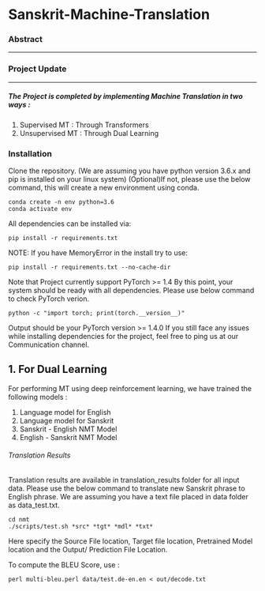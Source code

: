# Sanskrit-Machine-Translation

### Abstract
---


### Project Update
---
##### The Project is completed by implementing Machine Translation in two ways :
1. Supervised MT : Through Transformers
2. Unsupervised MT : Through Dual Learning



### Installation

Clone the repository. (We are assuming you have python version 3.6.x and pip is installed on your linux system)
(Optional)If not, please use the below command, this will create a new environment using conda.

```
conda create -n env python=3.6
conda activate env
```
All dependencies can be installed via:
```
pip install -r requirements.txt
```
NOTE: If you have MemoryError in the install try to use:
```
pip install -r requirements.txt --no-cache-dir
```
Note that Project currently support PyTorch >= 1.4
By this point, your system should be ready with all dependencies. Please use below command to check PyTorch verion.
```
python -c "import torch; print(torch.__version__)"
```
Output should be your PyTorch version >= 1.4.0
If you still face any issues while installing dependencies for the project, feel free to ping us at our Communication channel.

## 1. For Dual Learning 

For performing MT using deep reinforcement learning, we have trained the following models :
1.	Language model for English
2.	Language model for Sanskrit
3.	Sanskrit - English NMT Model
4.	English - Sanskrit NMT Model

###### Translation Results
Translation results are available in translation_results folder for all input data. Please use the below command to translate new       Sanskrit phrase to English phrase. We are assuming you have a text file placed in data folder as data_test.txt.
```
cd nmt
./scripts/test.sh *src* *tgt* *mdl* *txt*
```
Here specify the Source File location, Target file location, Pretrained Model location and the Output/ Prediction File Location.

To compute the BLEU Score, use : 
```
perl multi-bleu.perl data/test.de-en.en < out/decode.txt
```
